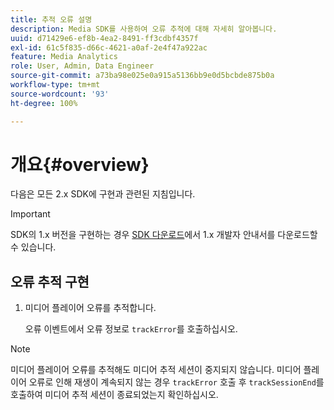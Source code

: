 ```yaml
---
title: 추적 오류 설명
description: Media SDK를 사용하여 오류 추적에 대해 자세히 알아봅니다.
uuid: d71429e6-ef8b-4ea2-8491-ff3cdbf4357f
exl-id: 61c5f835-d66c-4621-a0af-2e4f47a922ac
feature: Media Analytics
role: User, Admin, Data Engineer
source-git-commit: a73ba98e025e0a915a5136bb9e0d5bcbde875b0a
workflow-type: tm+mt
source-wordcount: '93'
ht-degree: 100%

---
```


# 개요{#overview}

다음은 모든 2.x SDK에 구현과 관련된 지침입니다.

>[!IMPORTANT]
>
>SDK의 1.x 버전을 구현하는 경우 [SDK 다운로드](/help/getting-started/download-sdks.md)에서 1.x 개발자 안내서를 다운로드할 수 있습니다.

## 오류 추적 구현

1. 미디어 플레이어 오류를 추적합니다.

   오류 이벤트에서 오류 정보로 `trackError`를 호출하십시오.

>[!NOTE]
>
>미디어 플레이어 오류를 추적해도 미디어 추적 세션이 중지되지 않습니다. 미디어 플레이어 오류로 인해 재생이 계속되지 않는 경우 `trackError` 호출 후 `trackSessionEnd`를 호출하여 미디어 추적 세션이 종료되었는지 확인하십시오.
